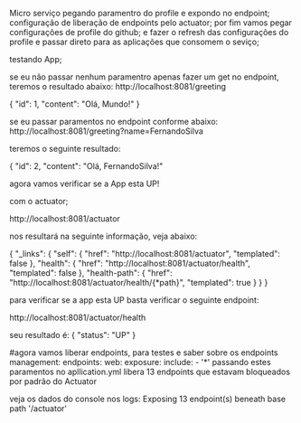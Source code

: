 Micro serviço 
pegando paramentro do profile e expondo no endpoint;
configuração de liberação de endpoints pelo actuator;
por fim vamos pegar configurações de profile do github;
e fazer o refresh das configurações do profile e passar direto para as aplicações que consomem o seviço;

testando App;

se eu não passar nenhum paramentro apenas fazer um get no endpoint, teremos o resultado abaixo:
http://localhost:8081/greeting

{
"id": 1,
"content": "Olá, Mundo!"
}


se eu passar paramentos no endpoint conforme abaixo:
http://localhost:8081/greeting?name=FernandoSilva

teremos o seguinte resultado:

{
"id": 2,
"content": "Olá, FernandoSilva!"


agora vamos verificar se a App esta UP!

com o actuator; 

http://localhost:8081/actuator

nos resultará na seguinte informação, veja abaixo:

{
"_links": {
"self": {
"href": "http://localhost:8081/actuator",
"templated": false
},
"health": {
"href": "http://localhost:8081/actuator/health",
"templated": false
},
"health-path": {
"href": "http://localhost:8081/actuator/health/{*path}",
"templated": true
}
}
}

para verificar se a app esta UP basta verificar o seguinte endpoint:

http://localhost:8081/actuator/health

seu resultado é:
{
"status": "UP"
}

#agora vamos liberar endpoints, para testes e saber sobre os endpoints 
management:
  endpoints:
    web:
      exposure:
        include:
        - '*'
passando estes paramentos no apllication.yml libera 13 endpoints que estavam bloqueados por padrão do Actuator

veja os dados do console nos logs: Exposing 13 endpoint(s) beneath base path '/actuator'
